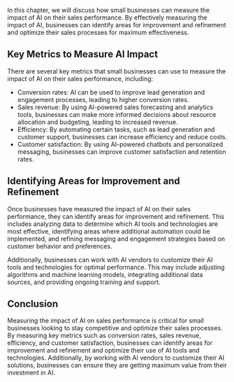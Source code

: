 
In this chapter, we will discuss how small businesses can measure the impact of AI on their sales performance. By effectively measuring the impact of AI, businesses can identify areas for improvement and refinement and optimize their sales processes for maximum effectiveness.

Key Metrics to Measure AI Impact
--------------------------------

There are several key metrics that small businesses can use to measure the impact of AI on their sales performance, including:

* Conversion rates: AI can be used to improve lead generation and engagement processes, leading to higher conversion rates.
* Sales revenue: By using AI-powered sales forecasting and analytics tools, businesses can make more informed decisions about resource allocation and budgeting, leading to increased revenue.
* Efficiency: By automating certain tasks, such as lead generation and customer support, businesses can increase efficiency and reduce costs.
* Customer satisfaction: By using AI-powered chatbots and personalized messaging, businesses can improve customer satisfaction and retention rates.

Identifying Areas for Improvement and Refinement
------------------------------------------------

Once businesses have measured the impact of AI on their sales performance, they can identify areas for improvement and refinement. This includes analyzing data to determine which AI tools and technologies are most effective, identifying areas where additional automation could be implemented, and refining messaging and engagement strategies based on customer behavior and preferences.

Additionally, businesses can work with AI vendors to customize their AI tools and technologies for optimal performance. This may include adjusting algorithms and machine learning models, integrating additional data sources, and providing ongoing training and support.

Conclusion
----------

Measuring the impact of AI on sales performance is critical for small businesses looking to stay competitive and optimize their sales processes. By measuring key metrics such as conversion rates, sales revenue, efficiency, and customer satisfaction, businesses can identify areas for improvement and refinement and optimize their use of AI tools and technologies. Additionally, by working with AI vendors to customize their AI solutions, businesses can ensure they are getting maximum value from their investment in AI.

